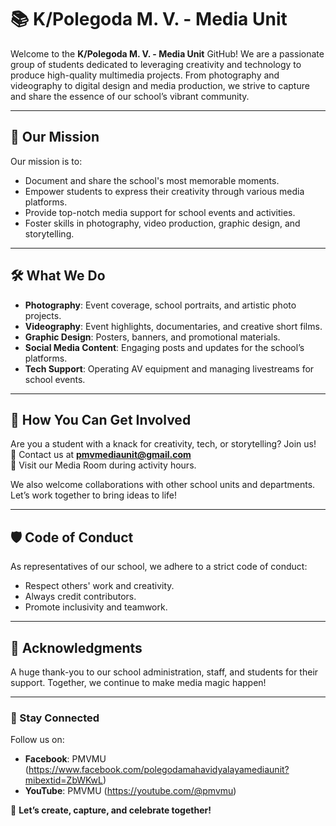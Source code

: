 # 📚 K/Polegoda M. V. - Media Unit  

Welcome to the **K/Polegoda M. V. - Media Unit** GitHub! We are a passionate group of students dedicated to leveraging creativity and technology to produce high-quality multimedia projects. From photography and videography to digital design and media production, we strive to capture and share the essence of our school’s vibrant community.

---

## 🎯 Our Mission  

Our mission is to:  
- Document and share the school's most memorable moments.  
- Empower students to express their creativity through various media platforms.  
- Provide top-notch media support for school events and activities.  
- Foster skills in photography, video production, graphic design, and storytelling.

---

## 🛠️ What We Do  

- **Photography**: Event coverage, school portraits, and artistic photo projects.  
- **Videography**: Event highlights, documentaries, and creative short films.  
- **Graphic Design**: Posters, banners, and promotional materials.  
- **Social Media Content**: Engaging posts and updates for the school’s platforms.  
- **Tech Support**: Operating AV equipment and managing livestreams for school events.  

---

## 🌟 How You Can Get Involved  

Are you a student with a knack for creativity, tech, or storytelling? Join us!  
📧 Contact us at **pmvmediaunit@gmail.com**  
🎥 Visit our Media Room during activity hours.  

We also welcome collaborations with other school units and departments. Let’s work together to bring ideas to life!

---

## 🛡️ Code of Conduct  

As representatives of our school, we adhere to a strict code of conduct:  
- Respect others' work and creativity.  
- Always credit contributors.  
- Promote inclusivity and teamwork.  

---

## 🤝 Acknowledgments  

A huge thank-you to our school administration, staff, and students for their support. Together, we continue to make media magic happen!

---

### 📣 Stay Connected  
Follow us on:  
- **Facebook**: PMVMU (https://www.facebook.com/polegodamahavidyalayamediaunit?mibextid=ZbWKwL)  
- **YouTube**: PMVMU (https://youtube.com/@pmvmu)  

📌 **Let’s create, capture, and celebrate together!**
